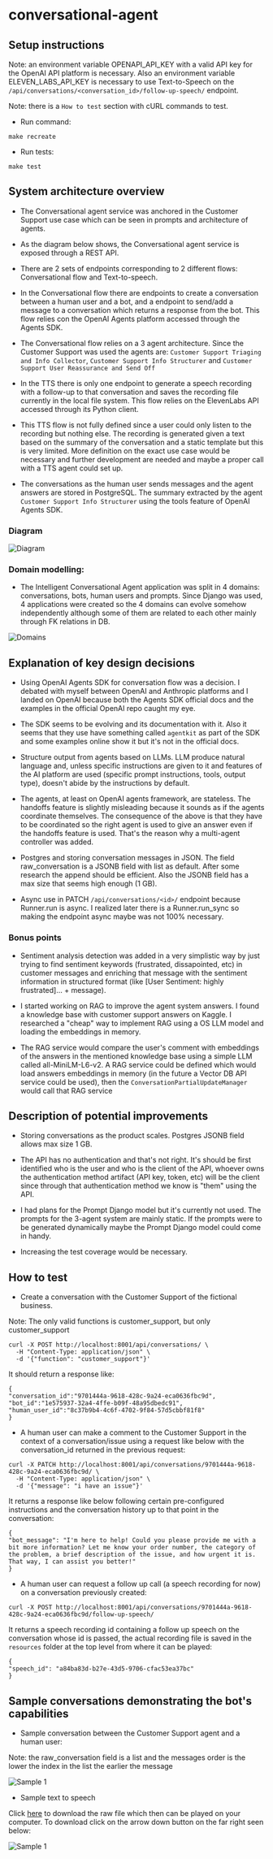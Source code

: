 # conversational-agent

## Setup instructions

Note: an environment variable OPENAPI_API_KEY with a valid API key for the OpenAI API platform is necessary. Also
an environment variable ELEVEN_LABS_API_KEY is necessary to use Text-to-Speech on the
`/api/conversations/<conversation_id>/follow-up-speech/` endpoint.

Note: there is a `How to test` section with cURL commands to test.

- Run command:
```
make recreate
```

- Run tests:
```
make test
```

## System architecture overview

- The Conversational agent service was anchored in the Customer Support use case which can be seen
in prompts and architecture of agents.

- As the diagram below shows, the Conversational agent service is exposed through a REST API.

- There are 2 sets of endpoints corresponding to 2 different flows: Conversational flow and Text-to-speech.

- In the Conversational flow there are endpoints to create a conversation between a human user and a bot, and
a endpoint to send/add a message to a conversation which returns a response from the bot. This flow relies
con the OpenAI Agents platform accessed through the Agents SDK.

- The Conversational flow relies on a 3 agent architecture. Since the Customer Support was used the agents are:
`Customer Support Triaging and Info Collector`, `Customer Support Info Structurer` and
`Customer Support User Reassurance and Send Off`

- In the TTS there is only one endpoint to generate a speech recording with a follow-up to that conversation
and saves the recording file currently in the local file system. This flow relies on the ElevenLabs API
accessed through its Python client.

- This TTS flow is not fully defined since a user could only listen to the recording but nothing else.
The recording is generated given a text based on the summary of the conversation and a static template
but this is very limited. More definition on the exact use case would be necessary and
further development are needed and maybe a proper call with a TTS agent could set up.

- The conversations as the human user sends messages and the agent answers are stored in PostgreSQL.
The summary extracted by the agent `Customer Support Info Structurer` using the tools feature of OpenAI Agents
SDK.

### Diagram

![Diagram](blueprint/diagram.png)

### Domain modelling:

- The Intelligent Conversational Agent application was split in 4 domains: conversations, bots,
human users and prompts. Since Django was used, 4 applications were created so the 4 domains can
evolve somehow independently although some of them are related to each other mainly through FK
relations in DB.

![Domains](blueprint/domains.png)

## Explanation of key design decisions

- Using OpenAI Agents SDK for conversation flow was a decision. I debated with myself between OpenAI and Anthropic
platforms and I landed on OpenAI because both the Agents SDK official docs and the examples in the official
OpenAI repo caught my eye.

- The SDK seems to be evolving and its documentation with it.
Also it seems that they use have something called `agentkit` as part of the SDK and some examples online
show it but it's not in the official docs.

- Structure output from agents based on LLMs. LLM produce natural language and, unless specific instructions are
given to it and features of the AI platform are used (specific prompt instructions, tools, output type),
doesn't abide by the instructions by default.

- The agents, at least on OpenAI agents framework, are stateless. The handoffs feature is slightly misleading
because it sounds as if the agents coordinate themselves. The consequence of the above is that they have to be coordinated so the right agent is used
to give an answer even if the handoffs feature is used. That's the reason why a multi-agent controller
was added.

- Postgres and storing conversation messages in JSON. The field raw_conversation is a JSONB field with list
as default. After some research the append should be efficient. Also the JSONB field has a max size that seems
high enough (1 GB).

- Async use in PATCH `/api/conversations/<id>/` endpoint because Runner.run is async. I realized later there is
a Runner.run_sync so making the endpoint async maybe was not 100% necessary.

### Bonus points

- Sentiment analysis detection was added in a very simplistic way by just trying to find sentiment keywords
(frustrated, dissapointed, etc) in customer messages and enriching that message with the
sentiment information in structured format (like [User Sentiment: highly frustrated]... + message).

- I started working on RAG to improve the agent system answers. I found a knowledge base with customer
support answers on Kaggle. I researched a "cheap" way to implement RAG using a OS LLM model and loading
the embeddings in memory.

- The RAG service would compare the user's comment with embeddings of
the answers in the mentioned knowledge base using a simple LLM called all-MiniLM-L6-v2. A RAG service could be
defined which would load answers embeddings in memory (in the future a Vector DB API service could be
used), then the `ConversationPartialUpdateManager` would call that RAG service


## Description of potential improvements

- Storing conversations as the product scales. Postgres JSONB field allows max size 1 GB.

- The API has no authentication and that's not right. It's should be first identified who is the
user and who is the client of the API, whoever owns the authentication method artifact (API key, token, etc)
will be the client since through that authentication method we know is "them" using the API.

- I had plans for the Prompt Django model but it's currently not used. The prompts for the 3-agent system are mainly static.
If the prompts were to be generated dynamically maybe the Prompt Django model could come in handy. 

- Increasing the test coverage would be necessary.

## How to test

- Create a conversation with the Customer Support of the fictional business.

Note: The only valid functions is customer_support, but only customer_support

```
curl -X POST http://localhost:8001/api/conversations/ \
  -H "Content-Type: application/json" \
  -d '{"function": "customer_support"}'
```

It should return a response like:
```
{
"conversation_id":"9701444a-9618-428c-9a24-eca0636fbc9d",
"bot_id":"1e575937-32a4-4ffe-b09f-48a95dbedc91",
"human_user_id":"8c37b9b4-4c6f-4702-9f84-57d5cbbf81f8"
}
```

- A human user can make a comment to the Customer Support in the context of a conversation/issue using
a request like below with the conversation_id returned in the previous request:

```
curl -X PATCH http://localhost:8001/api/conversations/9701444a-9618-428c-9a24-eca0636fbc9d/ \
  -H "Content-Type: application/json" \
  -d '{"message": "i have an issue"}'
```

It returns a response like below following certain pre-configured instructions and the conversation
history up to that point in the conversation:
```
{
"bot_message": "I'm here to help! Could you please provide me with a bit more information? Let me know your order number, the category of the problem, a brief description of the issue, and how urgent it is. That way, I can assist you better!"
}
```

- A human user can request a follow up call (a speech recording for now) on a conversation previously
created:

```
curl -X POST http://localhost:8001/api/conversations/9701444a-9618-428c-9a24-eca0636fbc9d/follow-up-speech/
```

It returns a speech recording id containing a follow up speech on the conversation whose id is passed,
the actual recording file is saved in the `resources` folder at the top level from where
it can be played:

```
{
"speech_id": "a84ba83d-b27e-43d5-9706-cfac53ea37bc"
}
```

## Sample conversations demonstrating the bot's capabilities

- Sample conversation between the Customer Support agent and a human user:

Note: the raw_conversation field is a list and the messages order is the lower the index in the list the earlier the message

![Sample 1](blueprint/capabilities_sample.png)

- Sample text to speech

Click [here](https://github.com/sergiooncode/conversational-agent/blob/main/blueprint/daa314c2-3723-4b63-afff-a5430616416a.mp3)
to download the raw file which then can be played on your computer. To download click on the arrow down button on
the far right seen below:

![Sample 1](blueprint/download_raw_file.png)


